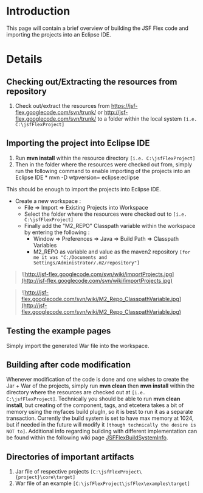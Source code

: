 # Introduction #

This page will contain a brief overview of building the JSF Flex code and importing the projects into an Eclipse IDE.

# Details #

## Checking out/Extracting the resources from repository ##
  1. Check out/extract the resources from https://jsf-flex.googlecode.com/svn/trunk/ or http://jsf-flex.googlecode.com/svn/trunk/ to a folder within the local system `[i.e. C:\jsfFlexProject]`

## Importing the project into Eclipse IDE ##
  1. Run **mvn install** within the resource directory `[i.e. C:\jsfFlexProject]`
  1. Then in the folder where the resources were checked out from, simply run the following command to enable importing of the projects into an Eclipse IDE
    * mvn -D wtpversion=<WTP Version of local Eclipse> eclipse:eclipse

This should be enough to import the projects into Eclipse IDE.

  * Create a new workspace :
    * File => Import => Existing Projects into Workspace
    * Select the folder where the resources were checked out to `[i.e. C:\jsfFlexProject]`
    * Finally add the "M2\_REPO" Classpath variable within the workspace by entering the following :
      * Window => Preferences => Java => Build Path => Classpath Variables
      * M2\_REPO as variable and value as the maven2 repository `[for me it was "C:/Documents and Settings/Administrator/.m2/repository"]`

> ![http://jsf-flex.googlecode.com/svn/wiki/importProjects.jpg](http://jsf-flex.googlecode.com/svn/wiki/importProjects.jpg)

> ![http://jsf-flex.googlecode.com/svn/wiki/M2_Repo_ClasspathVariable.jpg](http://jsf-flex.googlecode.com/svn/wiki/M2_Repo_ClasspathVariable.jpg)

## Testing the example pages ##
Simply import the generated War file into the workspace.

## Building after code modification ##
Whenever modification of the code is done and one wishes to create the Jar + War of the projects, simply run **mvn clean** then **mvn install** within the directory where the resources are checked out at `[i.e. C:\jsfFlexProject]`. Technically you should be able to run **mvn clean install**, but creating of the component, tags, and etcetera takes a bit of memory using the myfaces build plugIn, so it is best to run it as a separate transaction. Currently the build system is set to have max memory at 1024, but if needed in the future will modify it `[though technically the desire is NOT to]`. Additional info regarding building with different implementation can be found within the following wiki page [JSFFlexBuildSystemInfo](JSFFlexBuildSystemInfo.md).

## Directories of important artifacts ##
  1. Jar file of respective projects `[C:\jsfFlexProject\{project}\core\target]`
  1. War file of an example `[C:\jsfFlexProject\jsfFlex\examples\target]`